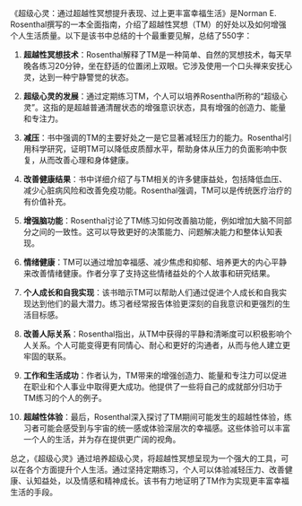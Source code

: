 《超级心灵：通过超越性冥想提升表现、过上更丰富幸福生活》是Norman E. Rosenthal撰写的一本全面指南，介绍了超越性冥想（TM）的好处以及如何增强个人生活质量。以下是该书中总结的十个最重要见解，总结了550字：

1. **超越性冥想技术**：Rosenthal解释了TM是一种简单、自然的冥想技术，每天早晚各练习20分钟，坐在舒适的位置闭上双眼。它涉及使用一个口头禅来安抚心灵，达到一种宁静警觉的状态。

2. **超级心灵的发展**：通过定期练习TM，个人可以培养Rosenthal所称的“超级心灵”。这指的是超越普通清醒状态的增强意识状态，具有增强的创造力、能量和专注力。

3. **减压**：书中强调的TM的主要好处之一是它显著减轻压力的能力。Rosenthal引用科学研究，证明TM可以降低皮质醇水平，帮助身体从压力的负面影响中恢复，从而改善心理和身体健康。

4. **改善健康结果**：书中详细介绍了与TM相关的许多健康益处，包括降低血压、减少心脏病风险和改善免疫功能。Rosenthal强调，TM可以是传统医疗治疗的有价值补充。

5. **增强脑功能**：Rosenthal讨论了TM练习如何改善脑功能，例如增加大脑不同部分之间的一致性。这可以导致更好的决策能力、问题解决能力和整体认知表现。

6. **情绪健康**：TM可以通过增加幸福感、减少焦虑和抑郁、培养更大的内心平静来改善情绪健康。作者分享了支持这些情绪益处的个人故事和研究结果。

7. **个人成长和自我实现**：该书暗示TM可以帮助人们通过促进个人成长和自我实现达到他们的最大潜力。练习者经常报告体验更深刻的自我意识和更强烈的生活目标感。

8. **改善人际关系**：Rosenthal指出，从TM中获得的平静和清晰度可以积极影响个人关系。个人可能变得更有同情心、耐心和更好的沟通者，从而与他人建立更牢固的联系。

9. **工作和生活成功**：作者认为，TM带来的增强创造力、能量和专注力可以促进在职业和个人事业中取得更大成功。他提供了一些将自己的成就部分归功于TM练习的个人的例子。

10. **超越性体验**：最后，Rosenthal深入探讨了TM期间可能发生的超越性体验，练习者可能会感受到与宇宙的统一感或体验深层次的幸福感。这些体验可以丰富一个人的生活，并为存在提供更广阔的视角。

总之，《超级心灵》通过培养超级心灵，将超越性冥想呈现为一个强大的工具，可以在各个方面提升个人生活。通过坚持定期练习，个人可以体验减轻压力、改善健康、认知益处，以及情感和精神成长。该书有力地证明了TM作为实现更丰富幸福生活的手段。